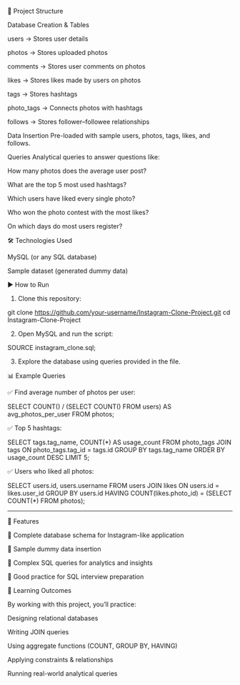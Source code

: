 
📂 Project Structure

Database Creation & Tables

users → Stores user details

photos → Stores uploaded photos

comments → Stores user comments on photos

likes → Stores likes made by users on photos

tags → Stores hashtags

photo_tags → Connects photos with hashtags

follows → Stores follower–followee relationships


Data Insertion
Pre-loaded with sample users, photos, tags, likes, and follows.

Queries
Analytical queries to answer questions like:

How many photos does the average user post?

What are the top 5 most used hashtags?

Which users have liked every single photo?

Who won the photo contest with the most likes?

On which days do most users register?


🛠️ Technologies Used

MySQL (or any SQL database)

Sample dataset (generated dummy data)


▶️ How to Run

1. Clone this repository:

git clone https://github.com/your-username/Instagram-Clone-Project.git
cd Instagram-Clone-Project


2. Open MySQL and run the script:

SOURCE instagram_clone.sql;

3. Explore the database using queries provided in the file.


📊 Example Queries

✅ Find average number of photos per user:

SELECT COUNT() / (SELECT COUNT() FROM users) 
AS avg_photos_per_user
FROM photos;

✅ Top 5 hashtags:

SELECT tags.tag_name, COUNT(*) AS usage_count
FROM photo_tags
JOIN tags ON photo_tags.tag_id = tags.id
GROUP BY tags.tag_name
ORDER BY usage_count DESC
LIMIT 5;

✅ Users who liked all photos:

SELECT users.id, users.username
FROM users
JOIN likes ON users.id = likes.user_id
GROUP BY users.id
HAVING COUNT(likes.photo_id) = (SELECT COUNT(*) FROM photos);


---

🚀 Features

📌 Complete database schema for Instagram-like application

📌 Sample dummy data insertion

📌 Complex SQL queries for analytics and insights

📌 Good practice for SQL interview preparation


📖 Learning Outcomes

By working with this project, you’ll practice:

Designing relational databases

Writing JOIN queries

Using aggregate functions (COUNT, GROUP BY, HAVING)

Applying constraints & relationships

Running real-world analytical queries



